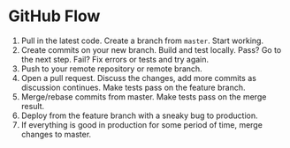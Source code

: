 # GitHub Flow

1. Pull in the latest code. Create a branch from `master`. Start working.
2. Create commits on your new branch. Build and test locally.
  Pass? Go to the next step. Fail? Fix errors or tests and try again.
3. Push to your remote repository or remote branch.
4. Open a pull request. Discuss the changes, add more commits
  as discussion continues. Make tests pass on the feature branch.
5. Merge/rebase commits from master. Make tests pass on the merge result.
6. Deploy from the feature branch with a sneaky bug to production.
7. If everything is good in production for some period of time, merge changes to master.

